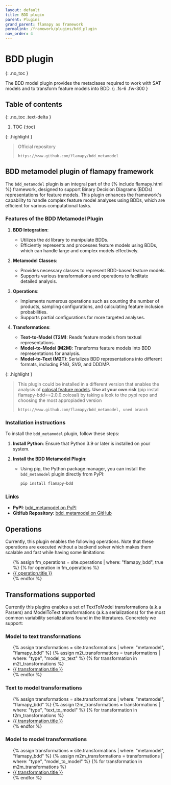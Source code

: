 ```yaml
---
layout: default
title: BDD plugin
parent: Plugins
grand_parent: flamapy as framework
permalink: /framework/plugins/bdd_plugin
nav_order: 4
---
```


# BDD plugin
{: .no_toc }

The BDD model plugin provides the metaclases required to work with 
SAT models and to transform feature models into BDD.
{: .fs-6 .fw-300 }

## Table of contents
{: .no_toc .text-delta }

1. TOC
{:toc}

{: .highlight }
> Official repository
>
> ```
> https://www.github.com/flamapy/bdd_metamodel
> ```

## BDD metamodel plugin of flamapy framework

The `bdd_metamodel` plugin is an integral part of the {% include flamapy.html %} framework, designed to support Binary Decision Diagrams (BDDs) representations for feature models. This plugin enhances the framework's capability to handle complex feature model analyses using BDDs, which are efficient for various computational tasks.

### Features of the BDD Metamodel Plugin

1. **BDD Integration**:
   - Utilizes the `dd` library to manipulate BDDs.
   - Efficiently represents and processes feature models using BDDs, which can handle large and complex models effectively.

2. **Metamodel Classes**:
   - Provides necessary classes to represent BDD-based feature models.
   - Supports various transformations and operations to facilitate detailed analysis.

3. **Operations**:
   - Implements numerous operations such as counting the number of products, sampling configurations, and calculating feature inclusion probabilities.
   - Supports partial configurations for more targeted analyses.

4. **Transformations**:
   - **Text-to-Model (T2M)**: Reads feature models from textual representations.
   - **Model-to-Model (M2M)**: Transforms feature models into BDD representations for analysis.
   - **Model-to-Text (M2T)**: Serializes BDD representations into different formats, including PNG, SVG, and DDDMP.


{: .highlight }
> This plugin could be installed in a different version that enables the analysis of [colosal feature models](https://doi.org/10.1007/s10664-021-10102-5). **Use at your own risk** (pip install flamapy-bdd==2.0.0.colosal) by taking a look to the pypi repo and choosing the most appropiaded version
>
> ```
> https://www.github.com/flamapy/bdd_metamodel, uned branch
> ```

### Installation instructions

To install the `bdd_metamodel` plugin, follow these steps:

1. **Install Python**: Ensure that Python 3.9 or later is installed on your system.

2. **Install the BDD Metamodel Plugin**:
   - Using pip, the Python package manager, you can install the `bdd_metamodel` plugin directly from PyPI:
     ```bash
     pip install flamapy-bdd
     ```

### Links

- **PyPI**: [bdd_metamodel on PyPI](https://pypi.org/project/flamapy-bdd/)
- **GitHub Repository**: [bdd_metamodel on GitHub](https://github.com/flamapy/bdd_metamodel)


## Operations

Currently, this plugin enables the following operations. Note that these operations are executed without a backend solver which makes them scalable and fast while having some limitations:

<ul>
  {% assign fm_operations = site.operations | where: "flamapy_bdd", true %}
  {% for operation in fm_operations %}
    <li><a href="{{ operation.url }}">{{ operation.title }}</a></li>
  {% endfor %}
</ul>


## Transformations supported

Currently this plugins enables a set of TextToModel transformations (a.k.a Parsers) and ModelToText transformations (a.k.a serializations) for the most common variability serializations found in the literatures. Concretely we support:

### Model to text transformations
<ul>
  {% assign transformations = site.transformations | where: "metamodel", "flamapy_bdd" %}
  {% assign m2t_transformations = transformations | where: "type", "model_to_text" %}
  {% for transformation in m2t_transformations %}
    <li><a href="{{ transformation.url }}">{{ transformation.title }}</a></li>
  {% endfor %}
</ul>

### Text to model transformations
<ul>
  {% assign transformations = site.transformations | where: "metamodel", "flamapy_bdd" %}
  {% assign t2m_transformations = transformations | where: "type", "text_to_model" %}
  {% for transformation in t2m_transformations %}
    <li><a href="{{ transformation.url }}">{{ transformation.title }}</a></li>
  {% endfor %}
</ul>

### Model to model transformations
<ul>
  {% assign transformations = site.transformations | where: "metamodel", "flamapy_bdd" %}
  {% assign m2m_transformations = transformations | where: "type", "model_to_model" %}
  {% for transformation in m2m_transformations %}
    <li><a href="{{ transformation.url }}">{{ transformation.title }}</a></li>
  {% endfor %}
</ul>

